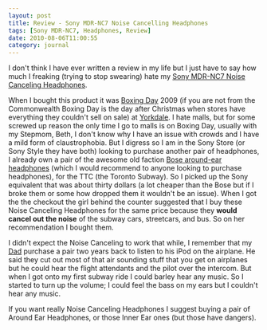 ```yaml
---
layout: post
title: Review - Sony MDR-NC7 Noise Cancelling Headphones
tags: [Sony MDR-NC7, Headphones, Review]
date: 2010-08-06T11:00:55
category: journal
---
```


I don't think I have ever written a review in my life but I just have to say how much I freaking (trying to stop swearing) hate my [Sony MDR-NC7 Noise Canceling Headphones](http://sonystyle.ca/webapp/wcs/stores/servlet/ProductDisplay?storeId=20153&catalogId=100803&langId=200&productId=8198552921665520560).

When I bought this product it was [Boxing Day](http://en.wikipedia.org/wiki/Boxing_Day) 2009 (if you are not from the Commonwealth Boxing Day is the day after Christmas when stores have everything they couldn't sell on sale) at [Yorkdale](http://en.wikipedia.org/wiki/Yorkdale_Shopping_Centre). I hate malls, but for some screwed up reason the only time I go to malls is on Boxing Day, usually with my Stepmom, Beth, I don't know why I have an issue with crowds and I have a mild form of claustrophobia. But I digress so I am in the Sony Store (or Sony Style they have both) looking to purchase another pair of headphones, I already own a pair of the awesome old faction [Bose around-ear headphones](http://www.bose.ca/controller?url=/shop_online/headphones/audio_headphones/around_ear_headphones/index.jsp) (which I would recommend to anyone looking to purchase headphones), for the TTC (the Toronto Subway). So I picked up the Sony equivalent that was about thirty dollars (a lot cheaper than the Bose but if I broke them or some how dropped them it wouldn't be an issue). When I got the the checkout the girl behind the counter suggested that I buy these Noise Canceling Headphones for the same price because they **would cancel out the noise** of the subway cars, streetcars, and bus. So on her recommendation I bought them.

I didn't expect the Noise Canceling to work that while, I remember that my [Dad](http://bruce.braithwaite.ca/) purchase a pair two years back to listen to his iPod on the airplane. He said they cut out most of that air sounding stuff that you get on airplanes but he could hear the flight attendants and the pilot over the intercom. But when I got onto my first subway ride I could barley hear any music. So I started to turn up the volume; I could feel the bass on my ears but I couldn't hear any music.

If you want really Noise Canceling Headphones I suggest buying a pair of Around Ear Headphones, or those Inner Ear ones (but those have dangers).